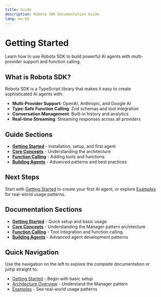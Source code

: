 ```yaml
---
title: Guide
description: Robota SDK Documentation Guide
lang: en-US
---
```


# Getting Started

Learn how to use Robota SDK to build powerful AI agents with multi-provider support and function calling.

## What is Robota SDK?

Robota SDK is a TypeScript library that makes it easy to create sophisticated AI agents with:

- **Multi-Provider Support**: OpenAI, Anthropic, and Google AI
- **Type-Safe Function Calling**: Zod schemas and tool integration
- **Conversation Management**: Built-in history and analytics
- **Real-time Streaming**: Streaming responses across all providers

## Guide Sections

- **[Getting Started](../getting-started/README.md)** - Installation, setup, and first agent
- **[Core Concepts](./core-concepts.md)** - Understanding the architecture
- **[Function Calling](./function-calling.md)** - Adding tools and functions
- **[Building Agents](./building-agents.md)** - Advanced patterns and best practices

## Next Steps

Start with [Getting Started](../getting-started/README.md) to create your first AI agent, or explore [Examples](../examples/) for real-world usage patterns.

## Documentation Sections

- **[Getting Started](../getting-started/README.md)** - Quick setup and basic usage
- **[Core Concepts](./core-concepts.md)** - Understanding the Manager pattern architecture
- **[Function Calling](./function-calling.md)** - Tool integration and function calling
- **[Building Agents](./building-agents.md)** - Advanced agent development patterns

## Quick Navigation

Use the navigation on the left to explore the complete documentation or jump straight to:
- [Getting Started](../getting-started/README.md) - Begin with basic setup
- [Architecture Overview](../development/development-guidelines.md#architecture-patterns) - Understand the Manager pattern
- [Examples](../examples/README.md) - See real-world usage patterns 
